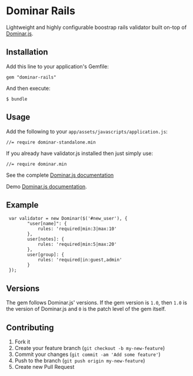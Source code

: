 Dominar Rails
====

Lightweight and highly configurable boostrap rails validator built on-top of [Dominar.js](https://github.com/garygreen/dominar).

## Installation

Add this line to your application's Gemfile:

    gem "dominar-rails"

And then execute:

    $ bundle

## Usage

Add the following to your `app/assets/javascripts/application.js`:

    //= require dominar-standalone.min

If you already have validator.js installed then just simply use:

    //= require dominar.min


See the complete [Dominar.js documentation](https://github.com/garygreen/dominar)

Demo [Dominar.js documentation](http://garygreen.github.io/dominar/).

## Example

     var validator = new Dominar($('#new_user'), {
            "user[name]": {
                rules: 'required|min:3|max:10'
            },
            user[notes]: {
                rules: 'required|min:5|max:20'
            },
            user[group]: {
                rules: 'required|in:guest,admin'
            }
     });


## Versions

The gem follows Dominar.js' versions. If the gem version is `1.0`, then `1.0` is the version of Dominar.js and `0`
is the patch level of the gem itself.

## Contributing

1. Fork it
2. Create your feature branch (`git checkout -b my-new-feature`)
3. Commit your changes (`git commit -am 'Add some feature'`)
4. Push to the branch (`git push origin my-new-feature`)
5. Create new Pull Request
